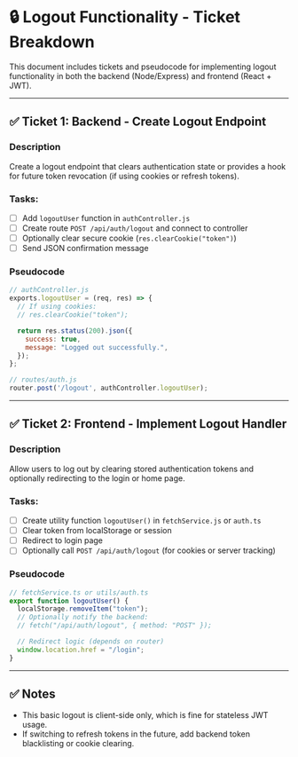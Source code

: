 
# 🔒 Logout Functionality - Ticket Breakdown

This document includes tickets and pseudocode for implementing logout functionality in both the backend (Node/Express) and frontend (React + JWT).

---

## ✅ Ticket 1: Backend - Create Logout Endpoint

### Description
Create a logout endpoint that clears authentication state or provides a hook for future token revocation (if using cookies or refresh tokens).

### Tasks:
- [ ] Add `logoutUser` function in `authController.js`
- [ ] Create route `POST /api/auth/logout` and connect to controller
- [ ] Optionally clear secure cookie (`res.clearCookie("token")`)
- [ ] Send JSON confirmation message

### Pseudocode

```js
// authController.js
exports.logoutUser = (req, res) => {
  // If using cookies:
  // res.clearCookie("token");

  return res.status(200).json({
    success: true,
    message: "Logged out successfully.",
  });
};
```

```js
// routes/auth.js
router.post('/logout', authController.logoutUser);
```

---

## ✅ Ticket 2: Frontend - Implement Logout Handler

### Description
Allow users to log out by clearing stored authentication tokens and optionally redirecting to the login or home page.

### Tasks:
- [ ] Create utility function `logoutUser()` in `fetchService.js` or `auth.ts`
- [ ] Clear token from localStorage or session
- [ ] Redirect to login page
- [ ] Optionally call `POST /api/auth/logout` (for cookies or server tracking)

### Pseudocode

```ts
// fetchService.ts or utils/auth.ts
export function logoutUser() {
  localStorage.removeItem("token");
  // Optionally notify the backend:
  // fetch("/api/auth/logout", { method: "POST" });

  // Redirect logic (depends on router)
  window.location.href = "/login";
}
```

---

## ✅ Notes

- This basic logout is client-side only, which is fine for stateless JWT usage.
- If switching to refresh tokens in the future, add backend token blacklisting or cookie clearing.
